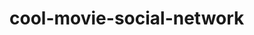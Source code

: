 # cool-movie-social-network   
                                                                                                            